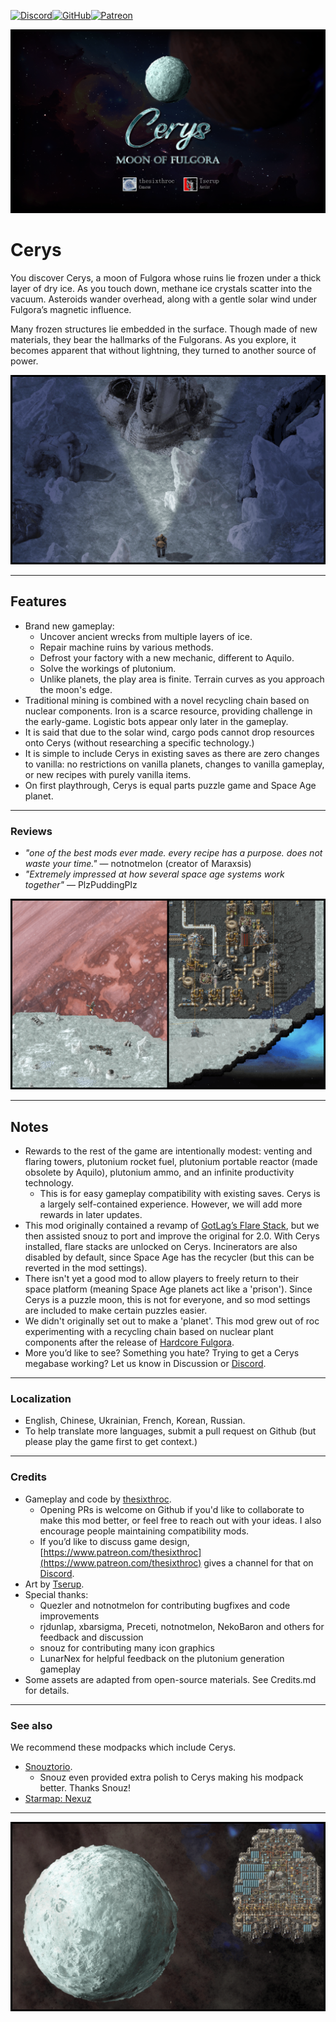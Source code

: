 [![Discord](https://img.shields.io/badge/Discord-%235865F2.svg?style=for-the-badge&logo=discord&logoColor=white)](https://discord.gg/VuVhYUBbWE)[![GitHub](https://img.shields.io/badge/github-%23121011.svg?style=for-the-badge&logo=github&logoColor=white)](https://github.com/danielmartin0/Cerys-Moon-of-Fulgora)[![Patreon](https://img.shields.io/badge/Patreon-052d49?style=for-the-badge&logo=patreon)](https://www.patreon.com/thesixthroc)

![](https://raw.githubusercontent.com/danielmartin0/Cerys-Moon-of-Fulgora/main/images/movie-poster.png)

# Cerys

You discover Cerys, a moon of Fulgora whose ruins lie frozen under a thick layer of dry ice. As you touch down, methane ice crystals scatter into the vacuum. Asteroids wander overhead, along with a gentle solar wind under Fulgora’s magnetic influence.

Many frozen structures lie embedded in the surface. Though made of new materials, they bear the hallmarks of the Fulgorans. As you explore, it becomes apparent that without lightning, they turned to another source of power.

![](https://raw.githubusercontent.com/danielmartin0/Cerys-Moon-of-Fulgora/main/images/explore.png)

---

## Features

- Brand new gameplay:
    - Uncover ancient wrecks from multiple layers of ice.
    - Repair machine ruins by various methods.
    - Defrost your factory with a new mechanic, different to Aquilo.
    - Solve the workings of plutonium.
    - Unlike planets, the play area is finite. Terrain curves as you approach the moon's edge.
- Traditional mining is combined with a novel recycling chain based on nuclear components. Iron is a scarce resource, providing challenge in the early-game. Logistic bots appear only later in the gameplay.
- It is said that due to the solar wind, cargo pods cannot drop resources onto Cerys (without researching a specific technology.)
- It is simple to include Cerys in existing saves as there are zero changes to vanilla: no restrictions on vanilla planets, changes to vanilla gameplay, or new recipes with purely vanilla items.
- On first playthrough, Cerys is equal parts puzzle game and Space Age planet.

---

### Reviews

- _"one of the best mods ever made. every recipe has a purpose. does not waste your time."_ — notnotmelon (creator of Maraxsis)
- _"Extremely impressed at how several space age systems work together"_ — PlzPuddingPlz

![](https://raw.githubusercontent.com/danielmartin0/Cerys-Moon-of-Fulgora/main/images/landing-and-factory.png)

---

## Notes

- Rewards to the rest of the game are intentionally modest: venting and flaring towers, plutonium rocket fuel, plutonium portable reactor (made obsolete by Aquilo), plutonium ammo, and an infinite productivity technology.
    - This is for easy gameplay compatibility with existing saves. Cerys is a largely self-contained experience. However, we will add more rewards in later updates.
- This mod originally contained a revamp of [GotLag’s Flare Stack](https://mods.factorio.com/mods/GotLag/Flare%20Stack), but we then assisted snouz to port and improve the original for 2.0. With Cerys installed, flare stacks are unlocked on Cerys. Incinerators are also disabled by default, since Space Age has the recycler (but this can be reverted in the mod settings).
- There isn't yet a good mod to allow players to freely return to their space platform (meaning Space Age planets act like a 'prison'). Since Cerys is a puzzle moon, this is not for everyone, and so mod settings are included to make certain puzzles easier.
- We didn't originally set out to make a 'planet'. This mod grew out of roc experimenting with a recycling chain based on nuclear plant components after the release of [Hardcore Fulgora](https://mods.factorio.com/mod/Rocs-Hardcore-Fulgora).
- More you’d like to see? Something you hate? Trying to get a Cerys megabase working? Let us know in Discussion or [Discord](https://discord.gg/VuVhYUBbWE).

---

### Localization

- English, Chinese, Ukrainian, French, Korean, Russian.
- To help translate more languages, submit a pull request on Github (but please play the game first to get context.)

---

### Credits

- Gameplay and code by [thesixthroc](https://mods.factorio.com/user/thesixthroc).
    - Opening PRs is welcome on Github if you'd like to collaborate to make this mod better, or feel free to reach out with your ideas. I also encourage people maintaining compatibility mods.
    - If you’d like to discuss game design, [https://www.patreon.com/thesixthroc](https://www.patreon.com/thesixthroc) gives a channel for that on [Discord](https://discord.gg/VuVhYUBbWE).
- Art by [Tserup](https://mods.factorio.com/user/Tserup).
- Special thanks:
    - Quezler and notnotmelon for contributing bugfixes and code improvements
    - rjdunlap, xbarsigma, Preceti, notnotmelon, NekoBaron and others for feedback and discussion
    - snouz for contributing many icon graphics
    - LunarNex for helpful feedback on the plutonium generation gameplay
- Some assets are adapted from open-source materials. See Credits.md for details.

---

### See also

We recommend these modpacks which include Cerys.

- [Snouztorio](https://mods.factorio.com/mod/snouz-snouztorio).
    - Snouz even provided extra polish to Cerys making his modpack better. Thanks Snouz!
- [Starmap: Nexuz](https://mods.factorio.com/mod/Starmap_Nexuz)

---

![](https://raw.githubusercontent.com/danielmartin0/Cerys-Moon-of-Fulgora/main/images/hovering-2.png)